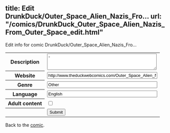 title: Edit DrunkDuck/Outer_Space_Alien_Nazis_Fro...
url: "/comics/DrunkDuck_Outer_Space_Alien_Nazis_From_Outer_Space_edit.html"
---
Edit info for comic DrunkDuck/Outer_Space_Alien_Nazis_Fro...

<form name="comic" action="http://gaepostmail.appspot.com/comic/" method="post">
<table class="comicinfo">
<tr>
<th>Description</th><td><textarea name="description" cols="40" rows="3">-</textarea></td>
</tr>
<tr>
<th>Website</th><td><input type="text" name="url" value="http://www.theduckwebcomics.com/Outer_Space_Alien_Nazis_From_Outer_Space/" size="40"/></td>
</tr>
<tr>
<th>Genre</th><td><input type="text" name="genre" value="Other" size="40"/></td>
</tr>
<tr>
<th>Language</th><td><input type="text" name="language" value="English" size="40"/></td>
</tr>
<tr>
<th>Adult content</th><td><input type="checkbox" name="adult" value="adult" /></td>
</tr>
<tr>
<th></th><td>
<input type="hidden" name="comic" value="DrunkDuck_Outer_Space_Alien_Nazis_From_Outer_Space" />
<input type="submit" name="submit" value="Submit" />
</td>
</tr>
</table>
</form>

Back to the [comic](DrunkDuck_Outer_Space_Alien_Nazis_From_Outer_Space.html).
